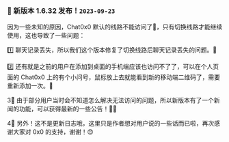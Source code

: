 ### 🚀 新版本 1.6.32 发布！`2023-09-23`

因为一些未知的原因，Chat0x0 默认的线路不能访问了🤯，只有切换线路才能继续使用，这也导致了一些问题：

1️⃣ 聊天记录丢失，所以我们这个版本修复了切换线路后聊天记录丢失的问题。💪

2️⃣ 还有就是之前的用户在添加到桌面的手机端应该也访问不了了，可以在个人页面的 Chat0x0 上的有个小问号，鼠标放上去就能看到新的移动端二维码了，需要重新添加一次。🚨

3⃣️ 由于部分用户当时会不知道怎么解决无法访问的问题，所以新版本有了一个新闻的功能，可以获得最新的一些公告！📰🤩

4⃣️ 另外！这不是更新日志哦，这里只是作者想对用户说的一些话而已啦，再次感谢大家对 0x0 的支持，谢谢！😊
